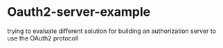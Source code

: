 # Oauth2-server-example
trying to evaluate different solution for building an authorization server to use the OAuth2 protocoll
